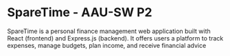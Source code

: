 # SpareTime - AAU-SW P2
SpareTime is a personal finance management web application built with React (frontend) and Express.js (backend). It offers users a platform to track expenses, manage budgets, plan income, and receive financial advice
